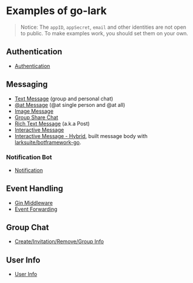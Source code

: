 # Examples of go-lark

> Notice: The `appID`, `appSecret`, `email` and other identities are not open to public. To make examples work, you should set them on your own.

## Authentication

- [Authentication](/examples/auth)

## Messaging

- [Text Message](/examples/basic-message) (group and personal chat)
- [@at Message](/examples/at-message) (@at single person and @at all)
- [Image Message](/examples/image-message)
- [Group Share Chat](/examples/share-chat)
- [Rich Text Message](/examples/rich-text-message) (a.k.a Post)
- [Interactive Message](/examples/interactive-message)
- [Interactive Message - Hybrid](/examples/interactive-message-hybrid), built message body with [larksuite/botframework-go](https://github.com/larksuite/botframework-go).

### Notification Bot

- [Notification](/examples/notification-message)

## Event Handling

- [Gin Middleware](/examples/gin-middleware)
- [Event Forwarding](/examples/event-forward)

## Group Chat

- [Create/Invitation/Remove/Group Info](/examples/group)

## User Info

- [User Info](/examples/user)
